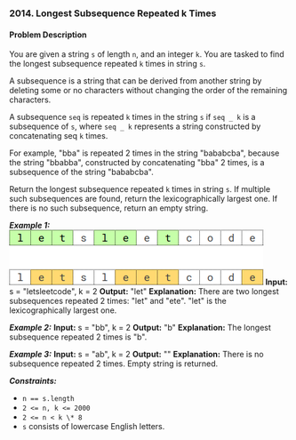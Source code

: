 ### 2014. Longest Subsequence Repeated k Times

#### Problem Description

You are given a string `s` of length `n`, and an integer `k`. You are tasked to find the longest subsequence repeated `k` times in string `s`.

A subsequence is a string that can be derived from another string by deleting some or no characters without changing the order of the remaining characters.

A subsequence `seq` is repeated `k` times in the string `s` if `seq _ k` is a subsequence of `s`, where `seq _ k` represents a string constructed by concatenating seq `k` times.

For example, "bba" is repeated 2 times in the string "bababcba", because the string "bbabba", constructed by concatenating "bba" 2 times, is a subsequence of the string "bababcba".

Return the longest subsequence repeated `k` times in string `s`. If multiple such subsequences are found, return the lexicographically largest one. If there is no such subsequence, return an empty string.

**_Example 1:_**
![alt text](image.png)
**Input:** s = "letsleetcode", k = 2
**Output:** "let"
**Explanation:** There are two longest subsequences repeated 2 times: "let" and "ete".
"let" is the lexicographically largest one.

**_Example 2:_**
**Input:** s = "bb", k = 2
**Output:** "b"
**Explanation:** The longest subsequence repeated 2 times is "b".

**_Example 3:_**
**Input:** s = "ab", k = 2
**Output:** ""
**Explanation:** There is no subsequence repeated 2 times. Empty string is returned.

**_Constraints:_**

- `n == s.length`
- `2 <= n, k <= 2000`
- `2 <= n < k \* 8`
- `s` consists of lowercase English letters.
